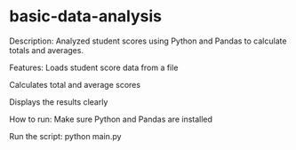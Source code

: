 # basic-data-analysis
Description:
Analyzed student scores using Python and Pandas to calculate totals and averages.

Features: 
Loads student score data from a file

Calculates total and average scores

Displays the results clearly

How to run:
Make sure Python and Pandas are installed

Run the script: python main.py
